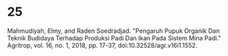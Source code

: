 # 25
Mahmudiyah, Elmy, and Raden Soedradjad. "Pengaruh Pupuk Organik Dan Teknik Budidaya Terhadap Produksi Padi Dan Ikan Pada Sistem Mina Padi." Agritrop, vol. 16, no. 1, 2018, pp. 17-37, doi:10.32528/agr.v16i1.1552.
